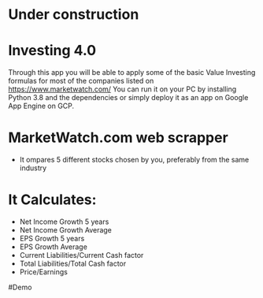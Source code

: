 # Under construction
# Investing 4.0

Through this app you  will be able to apply some of the basic Value Investing formulas for most of the companies listed on https://www.marketwatch.com/
You can run it on your PC by installing Python 3.8 and the dependencies or simply deploy it as an app on Google App Engine on GCP.

# MarketWatch.com web scrapper
* It ompares 5 different stocks chosen by you, preferably from the same industry

# It Calculates:
* Net Income Growth 5 years 
* Net Income Growth Average
* EPS Growth 5 years 
* EPS Growth Average
* Current Liabilities/Current Cash factor
* Total Liabilities/Total Cash factor
* Price/Earnings

#Demo 

